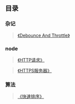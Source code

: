 ##  目录

### 杂记
> [《Debounce And Throttle》](https://github.com/beverle-y/note/tree/master/debounce%20and%20throttle)

### node
> [《HTTP请求》](https://github.com/beverle-y/note/tree/master/node/httpRequest)

> [《HTTPS服务器》](https://github.com/beverle-y/note/tree/master/node/https)

### 算法
> [《快速排序》](https://github.com/beverle-y/note/tree/master/agorithm/quickSort)

